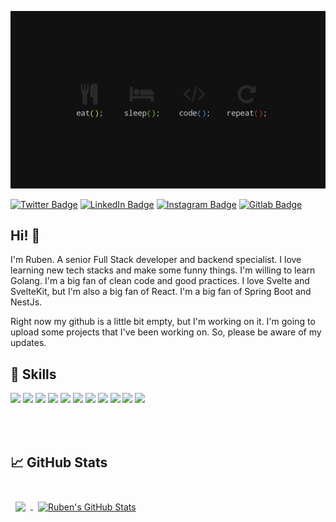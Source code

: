 [![Ruben's GitHub Banner](./assets/banner.jpg)](https://github.com/RubenOAlvarado)

[![Twitter Badge](https://img.shields.io/badge/Twitter-Profile-informational?style=flat&logo=twitter&logoColor=white&color=1CA2F1)](https://twitter.com/munditower)
[![LinkedIn Badge](https://img.shields.io/badge/LinkedIn-Profile-informational?style=flat&logo=linkedin&logoColor=white&color=0D76A8)](https://www.linkedin.com/in/ruben-alvarado-molina-9020010/)
[![Instagram Badge](https://img.shields.io/badge/Instagram-Profile-informational?style=flat&logo=instagram&logoColor=white&color=E4405F)](https://www.instagram.com/alvaradorubo/)
[![Gitlab Badge](https://img.shields.io/badge/Gitlab-Profile-informational?style=flat&logo=gitlab&logoColor=white&color=FCA121)](https://gitlab.com/rubenoalvarado)

## Hi! 👋

I'm Ruben. A senior Full Stack developer and backend specialist. I love learning new tech stacks and make some funny things. I'm willing to learn Golang. I'm a big fan of clean code and good practices.
I love Svelte and SvelteKit, but I'm also a big fan of React. I'm a big fan of Spring Boot and NestJs.

Right now my github is a little bit empty, but I'm working on it. I'm going to upload some projects that I've been working on. So, please be aware of my updates.


## 💼 Skills

![](https://img.shields.io/badge/Code-React-informational?style=flat&logo=react&logoColor=white&color=4AB197)
![](https://img.shields.io/badge/Code-Svelte-informational?style=flat&logo=svelte&logoColor=white&color=4AB197)
![](https://img.shields.io/badge/Code-JavaScript-informational?style=flat&logo=JavaScript&logoColor=white&color=4AB197)
![](https://img.shields.io/badge/Code-TypeScript-informational?style=flat&logo=TypeScript&logoColor=white&color=4AB197)
![](https://img.shields.io/badge/Code-NestJs-informational?style=flat&logo=nestjs&logoColor=white&color=4AB197)
![](https://img.shields.io/badge/Code-NodeJs-informational?style=flat&logo=JavaScript&logoColor=white&color=4AB197)
![](https://img.shields.io/badge/Code-Java-informational?style=flat&logo=Java&logoColor=white&color=4AB197)
![](https://img.shields.io/badge/Code-SpringBoot-informational?style=flat&logo=Spring&logoColor=white&color=4AB197)
![](https://img.shields.io/badge/Code-MongoDB-informational?style=flat&logo=MongoDB&logoColor=white&color=4AB197)
![](https://img.shields.io/badge/Code-MySQL-informational?style=flat&logo=MySQL&logoColor=white&color=4AB197)
![](https://img.shields.io/badge/Code-Oracle-informational?style=flat&logo=Oracle&logoColor=white&color=4AB197)

<br>
<br>

## &#x1f4c8; GitHub Stats

<br>

<a href="https://github.com/rubenoalvarado">
  <img align="center" style="margin:0.5rem" src="https://github-readme-stats.vercel.app/api/top-langs/?username=rubenoalvarado&hide=html,css&title_color=ffffff&text_color=c9cacc&icon_color=4AB197&bg_color=1A2B34" />
</a>

<a href="https://github.com/rubenoalvarado">
  <img align="center" style="margin:0.5rem" src="https://github-readme-stats.vercel.app/api?username=rubenoalvarado&show_icons=true&line_height=27&count_private=true&title_color=ffffff&text_color=c9cacc&icon_color=4AB097&bg_color=1A2B34" alt="Ruben's GitHub Stats" />
</a>